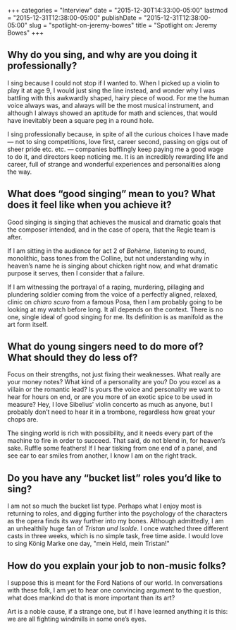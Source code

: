 +++
categories = "Interview"
date = "2015-12-30T14:33:00-05:00"
lastmod = "2015-12-31T12:38:00-05:00"
publishDate = "2015-12-31T12:38:00-05:00"
slug = "spotlight-on-jeremy-bowes"
title = "Spotlight on: Jeremy Bowes"
+++

## Why do you sing, and why are you doing it professionally?

I sing because I could not stop if I wanted to. When I picked up a violin to play it at age 9, I would just sing the line instead, and wonder why I was battling with this awkwardly shaped, hairy piece of wood. For me the human voice always was, and always will be the most musical instrument, and although I always showed an aptitude for math and sciences, that would have inevitably been a square peg in a round hole.

I sing professionally because, in spite of all the curious choices I have made — not to sing competitions, love first, career second, passing on gigs out of sheer pride etc. etc. — companies bafflingly keep paying me a good wage to do it, and directors keep noticing me. It is an incredibly rewarding life and career, full of strange and wonderful experiences and personalities along the way.

## What does “good singing” mean to you? What does it feel like when you achieve it?

Good singing is singing that achieves the musical and dramatic goals that the composer intended, and in the case of opera, that the Regie team is after. 

If I am sitting in the audience for act 2 of *Bohème*, listening to round, monolithic, bass tones from the Colline, but not understanding why in heaven’s name he is singing about chicken right now, and what dramatic purpose it serves, then I consider that a failure. 

If I am witnessing the portrayal of a raping, murdering, pillaging and plundering soldier coming from the voice of a perfectly aligned, relaxed, clinic on *chiaro scuro* from a famous Posa, then I am probably going to be looking at my watch before long. It all depends on the context. There is no one, single ideal of good singing for me. Its definition is as manifold as the art form itself.

## What do young singers need to do more of? What should they do less of?

Focus on their strengths, not just fixing their weaknesses. What really are your money notes? What kind of a personality are you? Do you excel as a villain or the romantic lead? Is yours the voice and personality we want to hear for hours on end, or are you more of an exotic spice to be used in measure? Hey, I love Sibelius’ violin concerto as much as anyone, but I probably don’t need to hear it in a trombone, regardless how great your chops are. 

The singing world is rich with possibility, and it needs every part of the machine to fire in order to succeed. That said, do not blend in, for heaven’s sake. Ruffle some feathers! If I hear tisking from one end of a panel, and see ear to ear smiles from another, I know I am on the right track.

## Do you have any “bucket list” roles you’d like to sing?

I am not so much the bucket list type. Perhaps what I enjoy most is returning to roles, and digging further into the psychology of the characters as the opera finds its way further into my bones. Although admittedly, I am an unhealthily huge fan of *Tristan und Isolde*. I once watched three different casts in three weeks, which is no simple task, free time aside. I would love to sing König Marke one day, "mein Held, mein Tristan!"

## How do you explain your job to non-music folks?

I suppose this is meant for the Ford Nations of our world. In conversations with these folk, I am yet to hear one convincing argument to the question, what does mankind do that is more important than its art?

Art is a noble cause, if a strange one, but if I have learned anything it is this: we are all fighting windmills in some one’s eyes.
